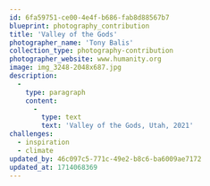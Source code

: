 ```yaml
---
id: 6fa59751-ce00-4e4f-b686-fab8d88567b7
blueprint: photography_contribution
title: 'Valley of the Gods'
photographer_name: 'Tony Balis'
collection_type: photography-contribution
photographer_website: www.humanity.org
image: img_3248-2048x687.jpg
description:
  -
    type: paragraph
    content:
      -
        type: text
        text: 'Valley of the Gods, Utah, 2021'
challenges:
  - inspiration
  - climate
updated_by: 46c097c5-771c-49e2-b8c6-ba6009ae7172
updated_at: 1714068369
---
```

